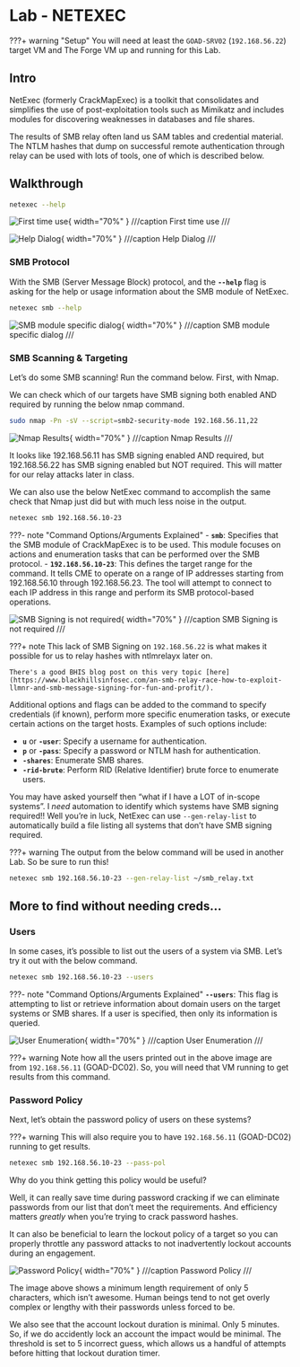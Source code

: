 # Lab - NETEXEC

???+ warning "Setup" 
    You will need at least the `GOAD-SRV02` (`192.168.56.22`) target VM and The Forge VM up and running for this Lab.

## Intro

NetExec (formerly CrackMapExec) is a toolkit that consolidates and simplifies the use of post-exploitation tools such as Mimikatz and includes modules for discovering weaknesses in databases and file shares.

The results of SMB relay often land us SAM tables and credential material. The NTLM hashes that dump on successful remote authentication through relay can be used with lots of tools, one of which is described below.

## Walkthrough

```bash
netexec --help
```

![First time use](img\Untitled.png){ width="70%" }
///caption
First time use
///

![Help Dialog](img\Untitled%201.png){ width="70%" }
///caption
Help Dialog
///

### SMB Protocol

With the SMB (Server Message Block) protocol, and the **`--help`** flag is asking for the help or usage information about the SMB module of NetExec.

```bash
netexec smb --help
```

![SMB module specific dialog](img\Untitled%202.png){ width="70%" }
///caption
SMB module specific dialog
///

### SMB Scanning & Targeting

Let’s do some SMB scanning! Run the command below. First, with Nmap.

We can check which of our targets have SMB signing both enabled AND required by running the below nmap command.

```bash
sudo nmap -Pn -sV --script=smb2-security-mode 192.168.56.11,22
```

![Nmap Results](img\image.png){ width="70%" }
///caption
Nmap Results
///

It looks like 192.168.56.11 has SMB signing enabled AND required, but 192.168.56.22 has SMB signing enabled but NOT required. This will matter for our relay attacks later in class.

We can also use the below NetExec command to accomplish the same check that Nmap just did but with much less noise in the output.

```bash
netexec smb 192.168.56.10-23
```

???- note "Command Options/Arguments Explained"
    - **`smb`**: Specifies that the SMB module of CrackMapExec is to be used. This module focuses on actions and enumeration tasks that can be performed over the SMB protocol.
    - **`192.168.56.10-23`**: This defines the target range for the command. It tells CME to operate on a range of IP addresses starting from 192.168.56.10 through 192.168.56.23. The tool will attempt to connect to each IP address in this range and perform its SMB protocol-based operations.

![SMB Signing is not required](img\Untitled%203.png){ width="70%" }
///caption
SMB Signing is not required
///

???+ note
    This lack of SMB Signing on `192.168.56.22` is what makes it possible for us to relay hashes with ntlmrelayx later on.

    There's a good BHIS blog post on this very topic [here](https://www.blackhillsinfosec.com/an-smb-relay-race-how-to-exploit-llmnr-and-smb-message-signing-for-fun-and-profit/).

Additional options and flags can be added to the command to specify credentials (if known), perform more specific enumeration tasks, or execute certain actions on the target hosts. Examples of such options include:

- **`u`** or **`-user`**: Specify a username for authentication.
- **`p`** or **`-pass`**: Specify a password or NTLM hash for authentication.
- **`-shares`**: Enumerate SMB shares.
- **`-rid-brute`**: Perform RID (Relative Identifier) brute force to enumerate users.

You may have asked yourself then “what if I have a LOT of in-scope systems”. I *need* automation to identify which systems have SMB signing required!! Well you’re in luck, NetExec can use `--gen-relay-list` to automatically build a file listing all systems that don’t have SMB signing required. 

???+ warning
    The output from the below command will be used in another Lab. So be sure to run this!

```bash
netexec smb 192.168.56.10-23 --gen-relay-list ~/smb_relay.txt
```

## More to find without needing creds…

### Users

In some cases, it’s possible to list out the users of a system via SMB. Let’s try it out with the below command.

```bash
netexec smb 192.168.56.10-23 --users
```

???- note "Command Options/Arguments Explained"
    **`--users`**: This flag is attempting to list or retrieve information about domain users on the target systems or SMB shares. If a user is specified, then only its information is queried.

![User Enumeration](img\image%201.png){ width="70%" }
///caption
User Enumeration
///

???+ warning
    Note how all the users printed out in the above image are from `192.168.56.11` (GOAD-DC02). So, you will need that VM running to get results from this command.

### Password Policy

Next, let’s obtain the password policy of users on these systems?

???+ warning
    This will also require you to have `192.168.56.11` (GOAD-DC02) running to get results.

```bash
netexec smb 192.168.56.10-23 --pass-pol
```

Why do you think getting this policy would be useful?

Well, it can really save time during password cracking if we can eliminate passwords from our list that don’t meet the requirements. And efficiency matters *greatly* when you’re trying to crack password hashes.

It can also be beneficial to learn the lockout policy of a target so you can properly throttle any password attacks to not inadvertently lockout accounts during an engagement.

![Password Policy](img\image%202.png){ width="70%" }
///caption
Password Policy
///

The image above shows a minimum length requirement of only 5 characters, which isn’t awesome. Human beings tend to not get overly complex or lengthy with their passwords unless forced to be.

We also see that the account lockout duration is minimal. Only 5 minutes. So, if we do accidently lock an account the impact would be minimal. The threshold is set to 5 incorrect guess, which allows us a handful of attempts before hitting that lockout duration timer.